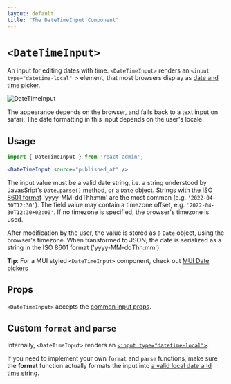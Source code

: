 ```yaml
---
layout: default
title: "The DateTimeInput Component"
---
```


# `<DateTimeInput>`

An input for editing dates with time. `<DateTimeInput>` renders an `<input type="datetime-local" >` element, that most browsers display as [date and time picker](https://developer.mozilla.org/en-US/docs/Web/HTML/Element/input/datetime-local).

![DateTimeInput](./img/date-time-input.gif)

The appearance depends on the browser, and falls back to a text input on safari. The date formatting in this input depends on the user's locale.

## Usage

```jsx
import { DateTimeInput } from 'react-admin';

<DateTimeInput source="published_at" />
```

The input value must be a valid date string, i.e. a string understood by JavasSript's [`Date.parse()` method](https://developer.mozilla.org/en-US/docs/Web/JavaScript/Reference/Global_Objects/Date/parse), or a `Date` object. Strings with [the ISO 8601 format](https://en.wikipedia.org/wiki/ISO_8601) 'yyyy-MM-ddThh:mm' are the most common (e.g. `'2022-04-30T12:30'`). The field value may contain a timezone offset, e.g. `'2022-04-30T12:30+02:00'`. If no timezone is specified, the browser's timezone is used.

After modification by the user, the value is stored as a `Date` object, using the browser's timezone. When transformed to JSON, the date is serialized as a string in the ISO 8601 format ('yyyy-MM-ddThh:mm').

**Tip**: For a MUI styled `<DateTimeInput>` component, check out [MUI Date pickers](https://mui.com/x/react-date-pickers/getting-started/#date-pickers)

## Props

`<DateTimeInput>` accepts the [common input props](./Inputs.md#common-input-props).

## Custom `format` and `parse`

Internally, `<DateTimeInput>` renders an [`<input type="datetime-local">`](https://developer.mozilla.org/en-US/docs/Web/HTML/Element/input/datetime-local).

If you need to implement your own `format` and `parse` functions, make sure the **format** function actually formats the input into [a valid local date and time string](https://developer.mozilla.org/en-US/docs/Web/HTML/Date_and_time_formats#local_date_and_time_strings).